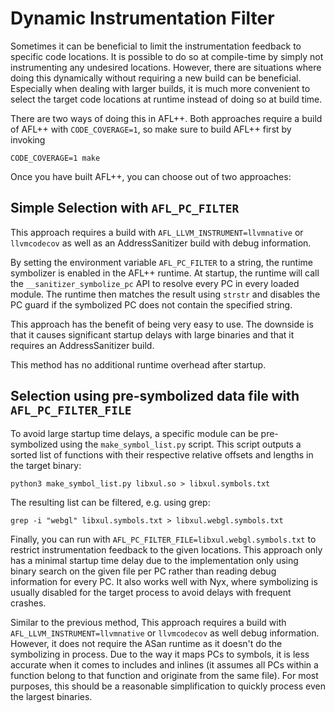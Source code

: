 # Dynamic Instrumentation Filter

Sometimes it can be beneficial to limit the instrumentation feedback to
specific code locations. It is possible to do so at compile-time by simply
not instrumenting any undesired locations. However, there are situations
where doing this dynamically without requiring a new build can be beneficial.
Especially when dealing with larger builds, it is much more convenient to
select the target code locations at runtime instead of doing so at build time.

There are two ways of doing this in AFL++. Both approaches require a build of
AFL++ with `CODE_COVERAGE=1`, so make sure to build AFL++ first by invoking

`CODE_COVERAGE=1 make`

Once you have built AFL++, you can choose out of two approaches:

## Simple Selection with `AFL_PC_FILTER`

This approach requires a build with `AFL_LLVM_INSTRUMENT=llvmnative` or
`llvmcodecov` as well as an AddressSanitizer build with debug information.

By setting the environment variable `AFL_PC_FILTER` to a string, the runtime
symbolizer is enabled in the AFL++ runtime. At startup, the runtime will call
the `__sanitizer_symbolize_pc` API to resolve every PC in every loaded module.
The runtime then matches the result using `strstr` and disables the PC guard
if the symbolized PC does not contain the specified string.

This approach has the benefit of being very easy to use. The downside is that
it causes significant startup delays with large binaries and that it requires
an AddressSanitizer build.

This method has no additional runtime overhead after startup.

## Selection using pre-symbolized data file with `AFL_PC_FILTER_FILE`

To avoid large startup time delays, a specific module can be pre-symbolized
using the `make_symbol_list.py` script. This script outputs a sorted list of
functions with their respective relative offsets and lengths in the target
binary:

`python3 make_symbol_list.py libxul.so > libxul.symbols.txt`

The resulting list can be filtered, e.g. using grep:

`grep -i "webgl" libxul.symbols.txt > libxul.webgl.symbols.txt`

Finally, you can run with `AFL_PC_FILTER_FILE=libxul.webgl.symbols.txt` to
restrict instrumentation feedback to the given locations. This approach only
has a minimal startup time delay due to the implementation only using binary
search on the given file per PC rather than reading debug information for every
PC. It also works well with Nyx, where symbolizing is usually disabled for the
target process to avoid delays with frequent crashes.

Similar to the previous method, This approach requires a build with 
`AFL_LLVM_INSTRUMENT=llvmnative` or `llvmcodecov` as well debug information.
However, it does not require the ASan runtime as it doesn't do the symbolizing
in process. Due to the way it maps PCs to symbols, it is less accurate when it
comes to includes and inlines (it assumes all PCs within a function belong to
that function and originate from the same file). For most purposes, this should
be a reasonable simplification to quickly process even the largest binaries.

